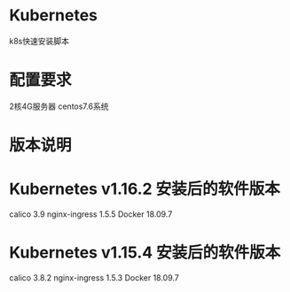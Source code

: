 # Kubernetes
k8s快速安装脚本

# 配置要求
2核4G服务器
centos7.6系统

# 版本说明

# Kubernetes v1.16.2 安装后的软件版本
calico 3.9
nginx-ingress 1.5.5
Docker 18.09.7

# Kubernetes v1.15.4 安装后的软件版本
calico 3.8.2
nginx-ingress 1.5.3
Docker 18.09.7